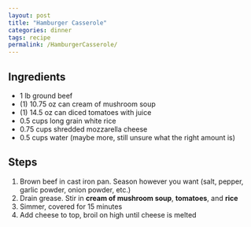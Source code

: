 ```yaml
---
layout: post
title: "Hamburger Casserole"
categories: dinner
tags: recipe
permalink: /HamburgerCasserole/
---
```


## Ingredients

- 1 lb ground beef
- (1) 10.75 oz can cream of mushroom soup
- (1) 14.5 oz can diced tomatoes with juice
- 0.5 cups long grain white rice
- 0.75 cups shredded mozzarella cheese
- 0.5 cups water (maybe more, still unsure what the right amount is)

## Steps

1. Brown beef in cast iron pan. Season however you want (salt, pepper, garlic
   powder, onion powder, etc.)
2. Drain grease. Stir in **cream of mushroom soup**, **tomatoes**, and **rice**
3. Simmer, covered for 15 minutes
4. Add cheese to top, broil on high until cheese is melted
